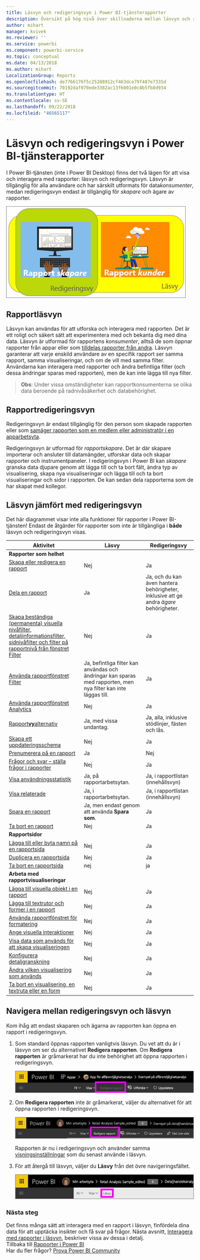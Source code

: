 ```yaml
---
title: Läsvyn och redigeringsvyn i Power BI-tjänsterapporter
description: Översikt på hög nivå över skillnaderna mellan läsvyn och redigeringsvyn för Power BI-tjänsterapporter
author: mihart
manager: kvivek
ms.reviewer: ''
ms.service: powerbi
ms.component: powerbi-service
ms.topic: conceptual
ms.date: 04/13/2018
ms.author: mihart
LocalizationGroup: Reports
ms.openlocfilehash: de7766176f5c25288912cf463dce79f487e7335d
ms.sourcegitcommit: 70192daf070ede3382ac13f6001e0c8b5fb8d934
ms.translationtype: HT
ms.contentlocale: sv-SE
ms.lasthandoff: 09/22/2018
ms.locfileid: "46565117"
---
```

# <a name="reading-view-and-editing-view-in-power-bi-service-reports"></a>Läsvyn och redigeringsvyn i Power BI-tjänsterapporter
I Power BI-tjänsten (inte i Power BI Desktop) finns det två lägen för att visa och interagera med rapporter: läsvyn och redigeringsvyn. Läsvyn är tillgänglig för alla användare och har särskilt utformats för data*konsumenter*, medan redigeringsvyn endast är tillgänglig för *skapare* och ägare av rapporter.

![bild av rapportskapare och rapportanvändare](./media/end-user-reading-view/power-bi-creators-consumers.png)

## <a name="report-reading-view"></a>Rapportläsvyn

 Läsvyn kan användas för att utforska och interagera med rapporten. Det är ett roligt och säkert sätt att experimentera med och bekanta dig med dina data. Läsvyn är utformad för rapportens *konsumenter*, alltså de som öppnar rapporter från appar eller som [tilldelas rapporter från andra](../service-share-dashboards.md). Läsvyn garanterar att varje enskild användare av en specifik rapport ser samma rapport, samma visualiseringar, och om de vill med samma filter.  Användarna kan interagera med rapporter och ändra befintliga filter (och dessa ändringar sparas med rapporten), men de kan inte lägga till nya filter.

>**Obs**: Under vissa omständigheter kan rapportkonsumenterna se olika data beroende på radnivåsäkerhet och databehörighet.

## <a name="report-editing-view"></a>Rapportredigeringsvyn

Redigeringsvyn är endast tillgänglig för den person som skapade rapporten eller som [samäger rapporten som en medlem eller administratör i en apparbetsyta](end-user-create-apps.md).

Redigeringsvyn är utformad för *rapportskapare*. Det är där skapare importerar och ansluter till datamängder, utforskar data och skapar rapporter och instrumentpaneler. I redigeringsvyn i Power BI kan *skapare* granska data djupare genom att lägga till och ta bort fält, ändra typ av visualisering, skapa nya visualiseringar och lägga till och ta bort visualiseringar och sidor i rapporten. De kan sedan dela rapporterna som de har skapat med kollegor.

## <a name="reading-view-versus-editing-view"></a>Läsvyn jämfört med redigeringsvyn
Det här diagrammet visar inte alla funktioner för rapporter i Power BI-tjänsten! Endast de åtgärder för rapporter som inte är tillgängliga i **både** läsvyn och redigeringsvyn visas.


|Aktivitet  | Läsvy  | Redigeringsvy |
|-------------------------|-------|-------|
|**Rapporter som helhet**  |
| [Skapa eller redigera en rapport](../service-report-create-new.md) | Nej  | Ja |
| [Dela en rapport](../service-share-reports.md)| Ja | Ja, och du kan även hantera behörigheter, inklusive att ge andra *ägare* behörigheter. |
| [Skapa beständiga (permanenta) visuella nivåfilter, detaljinformationsfilter, sidnivåfilter och filter på rapportnivå från fönstret Filter](../power-bi-report-add-filter.md) | Nej  | Ja |
| [Använda rapportfönstret Filter](end-user-report-filter.md) | Ja, befintliga filter kan användas och ändringar kan sparas med rapporten, men nya filter kan inte läggas till. | Ja |
| [Använda rapportfönstret Analytics](../service-analytics-pane.md) | Nej | Ja |
| [Rapport**vy**alternativ](../power-bi-report-display-settings.md) | Ja, med vissa undantag. | Ja, alla, inklusive stödlinjer, fästen och lås. |
| [Skapa ett uppdateringsschema](../refresh-data.md) | Nej  | Ja |
| [Prenumerera på en rapport](end-user-subscribe.md) | Ja | Nej |
| [Frågor och svar – ställa frågor i rapporter](end-user-q-and-a.md) | Nej  | Ja |
| [Visa användningsstatistik](../service-usage-metrics.md) | Ja, på rapportarbetsytan. | Ja, i rapportlistan (innehållsvyn) |
| [Visa relaterade](end-user-related.md) | Ja, i rapportarbetsytan. | Ja, i rapportlistan (innehållsvyn) |
| [Spara en rapport](../service-report-save.md) | Ja, men endast genom att använda **Spara som**. | Ja |
| [Ta bort en rapport](end-user-delete.md) | Nej  | Ja |
|**Rapportsidor** |
| [Lägga till eller byta namn på en rapportsida](../power-bi-report-add-page.md)  | Nej  | Ja  |
| [Duplicera en rapportsida](../power-bi-report-copy-paste-page.md) | Nej  | Ja |
| [Ta bort en rapportsida](end-user-delete.md) | nej | ja |
|**Arbeta med rapportvisualiseringar**|
| [Lägga till visuella objekt i en rapport](../visuals/power-bi-report-add-visualizations-i.md) | Nej  | Ja |
| [Lägga till textrutor och former i en rapport](../power-bi-reports-add-text-and-shapes.md) | Nej  | Ja |
| [Använda rapportfönstret för formatering](../service-the-report-editor-take-a-tour.md) | Nej | Ja |
| [Ange visuella interaktioner](end-user-interactions.md) | Nej  | Ja |
| [Visa data som används för att skapa visualiseringen](end-user-show-data.md) | Nej  | Ja |
| [Konfigurera detaljgranskning](end-user-drill.md) | Nej  | Ja |
| [Ändra vilken visualisering som används](../visuals/power-bi-report-change-visualization-type.md) | Nej | Ja|
| [Ta bort en visualisering, en textruta eller en form](end-user-delete.md)| Nej | Ja |


## <a name="navigating-between-editing-view-and-reading-view"></a>Navigera mellan redigeringsvyn och läsvyn
Kom ihåg att endast skaparen och ägarna av rapporten kan öppna en rapport i redigeringsvyn.

1. Som standard öppnas rapporten vanligtvis läsvyn. Du vet att du är i läsvyn om ser du alternativet **Redigera rapporten**. Om **Redigera rapporten** är gråmarkerat har du inte behörighet att öppna rapporten i redigeringsvyn.

   ![Redigera rapporten, gråmarkerat](./media/end-user-reading-view/power-bi-edit-report-grey.png)

2. Om **Redigera rapporten** inte är gråmarkerat, väljer du alternativet för att öppna rapporten i redigeringsvyn.

   ![Alternativet Redigera rapporten](./media/end-user-reading-view/power-bi-edit-report.png)

   Rapporten är nu i redigeringsvyn och använder samma [visningsinställningar](../power-bi-report-display-settings.md) som du senast använde i läsvyn.

2. För att återgå till läsvyn, väljer du **Läsvy** från det övre navigeringsfältet.

    ![Alternativet Läsvy](./media/end-user-reading-view/power-bi-reading-view.png)



### <a name="next-steps"></a>Nästa steg
Det finns många sätt att interagera med en rapport i läsvyn, finfördela dina data för att upptäcka insikter och få svar på frågor.  Nästa avsnitt, [Interagera med rapporter i läsvyn](../service-interact-with-a-report-in-editing-view.md), beskriver vissa av dessa i detalj.    
Tillbaka till [Rapporter i Power BI](end-user-reports.md)    
Har du fler frågor? [Prova Power BI Community](http://community.powerbi.com/)
